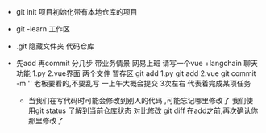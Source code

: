 - git init 项目初始化带有本地仓库的项目
 - git -learn 工作区
 - .git 隐藏文件夹 代码仓库
- 先add 再commit
    分几步
    带业务情景
    网易上班 请写一个vue +langchain 聊天功能
    1.py
    2.vue界面
    两个文件 暂存区
    git add 1.py
    git add 2.vue
    git commit -m '' 老板要看的,不要乱写
    一上午大概会提交 3次左右 代表着完成某项任务

    - 当我们在写代码时可能会修改到别人的代码 ,可能忘记哪里修改了
    我们使用git status 了解到当前仓库状态
    对比修改
    git diff 在add之前,再次确认你那里修改了